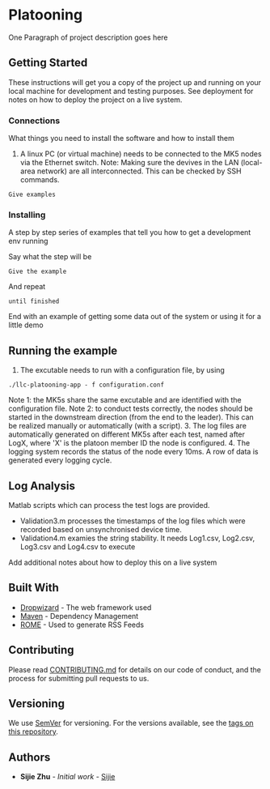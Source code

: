 # Platooning

One Paragraph of project description goes here

## Getting Started

These instructions will get you a copy of the project up and running on your local machine for development and testing purposes. See deployment for notes on how to deploy the project on a live system.

### Connections

What things you need to install the software and how to install them

1. A linux PC (or virtual machine) needs to be connected to the MK5 nodes via the Ethernet switch.
Note: Making sure the devives in the LAN (local-area network) are all interconnected. This can be checked by SSH commands.

```
Give examples
```

### Installing

A step by step series of examples that tell you how to get a development env running

Say what the step will be

```
Give the example
```

And repeat

```
until finished
```

End with an example of getting some data out of the system or using it for a little demo

## Running the example
1. The excutable needs to run with a configuration file, by using
```
./llc-platooning-app - f configuration.conf
```
Note 1: the MK5s share the same excutable and are identified with the configuration file.
Note 2: to conduct tests correctly, the nodes should be started in the downstream direction (from the end to the leader). This can be realized manually or automatically (with a script).
3. The log files are automatically generated on different MK5s after each test, named after LogX, where 'X' is the platoon member ID the node is configured.
4. The logging system records the status of the node every 10ms. A row of data is generated every logging cycle.


## Log Analysis

Matlab scripts which can process the test logs are provided.
* Validation3.m processes the timestamps of the log files which were recorded based on unsynchronised device time.
* Validation4.m examies the string stability. It needs Log1.csv, Log2.csv, Log3.csv and Log4.csv to execute

Add additional notes about how to deploy this on a live system

## Built With

* [Dropwizard](http://www.dropwizard.io/1.0.2/docs/) - The web framework used
* [Maven](https://maven.apache.org/) - Dependency Management
* [ROME](https://rometools.github.io/rome/) - Used to generate RSS Feeds

## Contributing

Please read [CONTRIBUTING.md](https://gist.github.com/PurpleBooth/b24679402957c63ec426) for details on our code of conduct, and the process for submitting pull requests to us.

## Versioning

We use [SemVer](http://semver.org/) for versioning. For the versions available, see the [tags on this repository](https://github.com/your/project/tags). 

## Authors

* **Sijie Zhu** - *Initial work* - [Sijie](https://github.com/sijiezhu)



